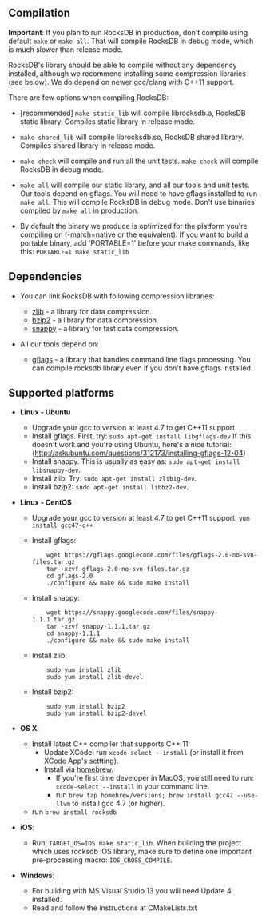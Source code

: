 ## Compilation

**Important**: If you plan to run RocksDB in production, don't compile using default
`make` or `make all`. That will compile RocksDB in debug mode, which is much slower
than release mode.

RocksDB's library should be able to compile without any dependency installed,
although we recommend installing some compression libraries (see below).
We do depend on newer gcc/clang with C++11 support.

There are few options when compiling RocksDB:

* [recommended] `make static_lib` will compile librocksdb.a, RocksDB static library. Compiles static library in release mode.

* `make shared_lib` will compile librocksdb.so, RocksDB shared library. Compiles shared library in release mode.

* `make check` will compile and run all the unit tests. `make check` will compile RocksDB in debug mode.

* `make all` will compile our static library, and all our tools and unit tests. Our tools
depend on gflags. You will need to have gflags installed to run `make all`. This will compile RocksDB in debug mode. Don't
use binaries compiled by `make all` in production.

* By default the binary we produce is optimized for the platform you're compiling on
(-march=native or the equivalent). If you want to build a portable binary, add 'PORTABLE=1' before
your make commands, like this: `PORTABLE=1 make static_lib`

## Dependencies

* You can link RocksDB with following compression libraries:
  - [zlib](http://www.zlib.net/) - a library for data compression.
  - [bzip2](http://www.bzip.org/) - a library for data compression.
  - [snappy](https://code.google.com/p/snappy/) - a library for fast
      data compression.

* All our tools depend on:
  - [gflags](https://gflags.github.io/gflags/) - a library that handles
      command line flags processing. You can compile rocksdb library even
      if you don't have gflags installed.

## Supported platforms

* **Linux - Ubuntu**
    * Upgrade your gcc to version at least 4.7 to get C++11 support.
    * Install gflags. First, try: `sudo apt-get install libgflags-dev`
      If this doesn't work and you're using Ubuntu, here's a nice tutorial:
      (http://askubuntu.com/questions/312173/installing-gflags-12-04)
    * Install snappy. This is usually as easy as:
      `sudo apt-get install libsnappy-dev`.
    * Install zlib. Try: `sudo apt-get install zlib1g-dev`.
    * Install bzip2: `sudo apt-get install libbz2-dev`.
* **Linux - CentOS**
    * Upgrade your gcc to version at least 4.7 to get C++11 support:
      `yum install gcc47-c++`
    * Install gflags:

              wget https://gflags.googlecode.com/files/gflags-2.0-no-svn-files.tar.gz
              tar -xzvf gflags-2.0-no-svn-files.tar.gz
              cd gflags-2.0
              ./configure && make && sudo make install

    * Install snappy:

              wget https://snappy.googlecode.com/files/snappy-1.1.1.tar.gz
              tar -xzvf snappy-1.1.1.tar.gz
              cd snappy-1.1.1
              ./configure && make && sudo make install

    * Install zlib:

              sudo yum install zlib
              sudo yum install zlib-devel

    * Install bzip2:

              sudo yum install bzip2
              sudo yum install bzip2-devel

* **OS X**:
    * Install latest C++ compiler that supports C++ 11:
        * Update XCode:  run `xcode-select --install` (or install it from XCode App's settting).
        * Install via [homebrew](http://brew.sh/).
            * If you're first time developer in MacOS, you still need to run: `xcode-select --install` in your command line.
            * run `brew tap homebrew/versions; brew install gcc47 --use-llvm` to install gcc 4.7 (or higher).
    * run `brew install rocksdb`

* **iOS**:
  * Run: `TARGET_OS=IOS make static_lib`. When building the project which uses rocksdb iOS library, make sure to define one important pre-processing macro: `IOS_CROSS_COMPILE`.

* **Windows**:
  * For building with MS Visual Studio 13 you will need Update 4 installed.
  * Read and follow the instructions at CMakeLists.txt
